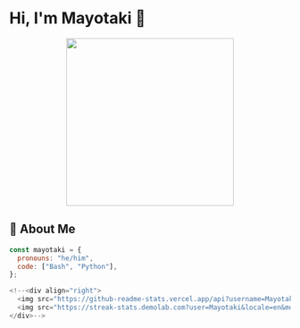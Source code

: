 # Hi, I'm Mayotaki 👋 

<div align="center">
  <img src="https://www.google.com/url?sa=i&url=https%3A%2F%2Fgifer.com%2Fen%2Fgifs%2Fneko&psig=AOvVaw1-7SDD8bCWOooX_s7tkYFx&ust=1740857993151000&source=images&cd=vfe&opi=89978449&ved=0CBIQjRxqFwoTCOj24sSP54sDFQAAAAAdAAAAABAJ" width="300"> 
  

</div>

## 🐾 About Me

```javascript
const mayotaki = {
  pronouns: "he/him",
  code: ["Bash", "Python"],
};

<!--<div align="right">
  <img src="https://github-readme-stats.vercel.app/api?username=Mayotaki&hide_title=true&show_icons=true&include_all_commits=true&theme=ambient_gradient&locale=en&hide_border=true" height="150" alt="stats graph"  />
  <img src="https://streak-stats.demolab.com?user=Mayotaki&locale=en&mode=daily&theme=ambient_gradient&hide_border=true" height="150" alt="streak graph"  />
</div>-->

